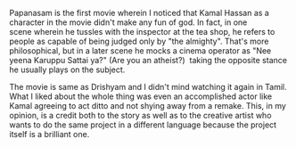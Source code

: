 <html><body><p>Papanasam is the first movie wherein I noticed that Kamal Hassan as a character in the movie didn't make any fun of god. In fact, in one scene wherein he tussles with the inspector at the tea shop, he refers to people as capable of being judged only by "the almighty". That's more philosophical, but in a later scene he mocks a cinema operator as "Nee yeena Karuppu Sattai ya?" (Are you an atheist?)  taking the opposite stance he usually plays on the subject.



The movie is same as Drishyam and I didn't mind watching it again in Tamil. What I liked about the whole thing was even an accomplished actor like Kamal agreeing to act ditto and not shying away from a remake. This, in my opinion, is a credit both to the story as well as to the creative artist who wants to do the same project in a different language because the project itself is a brilliant one.</p></body></html>
